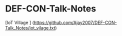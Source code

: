 # DEF-CON-Talk-Notes


[IoT Village ] (https://github.com/Ajay2007/DEF-CON-Talk_Notes/iot_vilage.txt)
